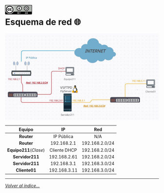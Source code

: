 <img src="../imagenes/MI-LICENCIA88x31.png" style="float: left; margin-right: 10px;" />

# Esquema de red 🌐

![Diagrama de red](../imagenes/diagramaRed.jpg)

|Equipo                |IP          |Red           |
|:--------------------:|:----------:|:------------:|
|**Router**            |IP Pública  |N/A           |
|**Router**            |192.168.2.1 |192.168.2.0/24|
|**Equipo211**(*Clase*)|Cliente DHCP|192.168.2.0/24|
|**Servidor211**       |192.168.2.61|192.168.2.0/24|
|**Servidor211**       |192.168.3.1 |192.168.3.0/24|
|**Cliente01**         |192.168.3.11|192.168.3.0/24|
________________________________________
*[Volver al índice...](../README.md)*
